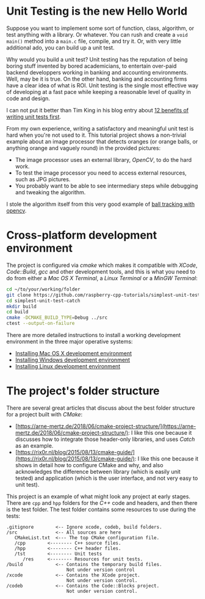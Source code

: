 # Unit Testing is the new Hello World

Suppose you want to implement some sort of function, class, algorithm, or test anything with a library. Or whatever. You can rush and create a ``void main()`` method into a ``main.c`` file, compile, and try it. Or, with very little additional ado, you can build up a unit test.

Why would you build a unit test? Unit testing has the reputation of being boring stuff invented by bored academicians, to entertain over-paid backend developpers working in banking and accounting environments. Well, may be it is true. On the other hand, banking and accounting firms have a clear idea of what is ROI. Unit testing is the single most effective way of developing at a fast pace while keeping a reasonable level of quality in code and design.

I can not put it better than Tim King in his blog entry about [12 benefits of writing unit tests first](http://sd.jtimothyking.com/2006/07/11/twelve-benefits-of-writing-unit-tests-first/).

From my own experience, writing a satisfactory and meaningful unit test is hard when you're not used to it. This tutorial project shows a non-trivial example about an image processor that detects oranges (or orange balls, or anything orange and vaguely round) in the provided pictures:
- The image processor uses an external library, _OpenCV_, to do the hard work.
- To test the image processor you need to access external resources, such as JPG pictures.
- You probably want to be able to see intermediary steps while debugging and tweaking the algorithm.

I stole the algorithm itself from this very good example of [ball tracking with opencv](https://www.pyimagesearch.com/2015/09/14/ball-tracking-with-opencv/).

# Cross-platform development environment
The project is configured via _cmake_ which makes it compatible with _XCode_, _Code::Build_, _gcc_ and other development tools, and this is what you need to do from either a _Mac OS X Terminal_, a _Linux Terminal_ or a _MinGW Terminal_:

```Bash
cd ~/to/your/working/folder
git clone https://github.com/raspberry-cpp-tutorials/simplest-unit-test-catch.git
cd simplest-unit-test-catch
mkdir build
cd build
cmake -DCMAKE_BUILD_TYPE=Debug ../src
ctest --output-on-failure
```

There are more detailed instructions to install a working development environment in the three major operative systems:

* [Installing Mac OS X development environment](https://github.com/raspberry-cpp-tutorials/gtk-opencv-simple/wiki/Mac-OS-X-development-environment)
* [Installing Windows development environment](https://github.com/raspberry-cpp-tutorials/gtk-opencv-simple/wiki/Windows-development-environment)
* [Installing Linux development environment](https://github.com/raspberry-cpp-tutorials/gtk-opencv-simple/wiki/Linux-development-environment)

# The project's folder structure

There are several great articles that discuss about the best folder structure for a project built with _CMake_:

 * [https://arne-mertz.de/2018/06/cmake-project-structure/](https://arne-mertz.de/2018/06/cmake-project-structure/): I like this one because it discusses how to integrate those header-only libraries, and uses _Catch_ as an example.
 * [https://rix0r.nl/blog/2015/08/13/cmake-guide/](https://rix0r.nl/blog/2015/08/13/cmake-guide/): I like this one because it shows in detail how to configure CMake and why, and also acknowledges the difference between library (which is easily unit tested) and application (which is the user interface, and not very easy to unit test).

This project is an example of what might look any project at early stages. There are ``cpp`` and ``hpp`` folders for the _C++_ code and headers, and then there is the test folder. The test folder contains some resources to use during the tests:

```
.gitignore        <-- Ignore xcode, codeb, build folders.
/src              <-- All sources are here
   CMakeList.txt  <--- The top CMake configuration file.
   /cpp        <-------- C++ source files.
   /hpp        <-------- C++ header files.
   /tst        <-------- Unit tests
      /res     <-------- Resources for unit tests.
/build            <-- Contains the temporary build files. 
                      Not under version control
/xcode            <-- Contains the XCode project.
                      Not under version control.
/codeb            <-- Contains the Code::Blocks project. 
                      Not under version control. 
```
